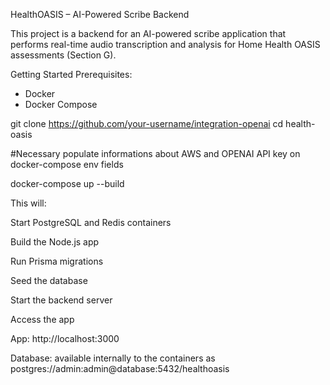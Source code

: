 HealthOASIS – AI-Powered Scribe Backend

This project is a backend for an AI-powered scribe application that performs real-time audio transcription and analysis for Home Health OASIS assessments (Section G).

Getting Started
Prerequisites:

- Docker
- Docker Compose

git clone https://github.com/your-username/integration-openai
cd health-oasis

#Necessary populate informations about AWS and OPENAI API key on docker-compose env fields

docker-compose up --build

This will:

Start PostgreSQL and Redis containers

Build the Node.js app

Run Prisma migrations

Seed the database

Start the backend server

Access the app

App: http://localhost:3000

Database: available internally to the containers as postgres://admin:admin@database:5432/healthoasis
